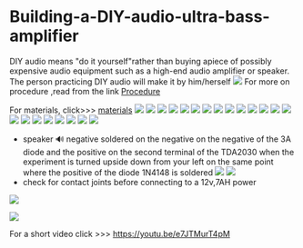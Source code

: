 # Building-a-DIY-audio-ultra-bass-amplifier
DIY audio means "do it yourself"rather than buying apiece of possibly expensive audio equipment such as a high-end audio amplifier or speaker.
The person practicing DIY audio will make it by him/herself
![](Images/crosscheck.png)
For more on procedure ,read from the link 
[Procedure](procedure.md)

For materials, click>>> [materials](Material-details.csv)
![](Images/tyingTDA2030.png)
![](Images/Applysolder.png)
![](Images/solderdiode1N4148.png)
![](Images/Solderresistor47k.png)
![](Images/solder2a104.png)
![](Images/resistor100k.png)
![](Images/50v0.1uf.png)
![](Images/100ohmresistor.png)
![](Images/470ohmresistor.png)
![](Images/solderthecopperjrs.png)
![](Images/cutoverlap.png)
![](Images/diode3A.png)
![](Images/Anothercopperwire.png)
![](Images/104j630v.png)
![](Images/270ohmresistor.png)
![](Images/capacitor25v47uf.png)
![](Images/2A102jcapacitor.png)
![](Images/anothercopwire3.png)
![](Images/crosscheck.png)
![](Images/positiveconegco.png)
![](Images/solderaudioline.png)
![](Images/powerline.png)

- speaker 🔊 negative soldered on the negative on the negative of the 3A diode and the positive on the second terminal of the TDA2030 when the experiment is turned upside down from your left on the same point where the positive of the diode 1N4148 is soldered
![](Images/speakersolder1.png) ![](Images/speakersolder2.png)
- check for contact joints before connecting to a 12v,7AH power

![](Images/connectpowersce.png)

![](Images/battery12v7AH.jpg)

For a short video click >>> 
https://youtu.be/e7JTMurT4pM
